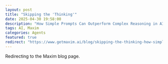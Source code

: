 ```yaml
---
layout: post
title: "Skipping the 'Thinking'"
date: 2025-04-30 19:58:00
description: "How Simple Prompts Can Outperform Complex Reasoning in AI"
tags: AI, Maxim
categories: Agents
featured: true
redirect: "https://www.getmaxim.ai/blog/skipping-the-thinking-how-simple-prompts-can-outperform-complex-reasoning-in-ai/"
---
```


Redirecting to the Maxim blog page.